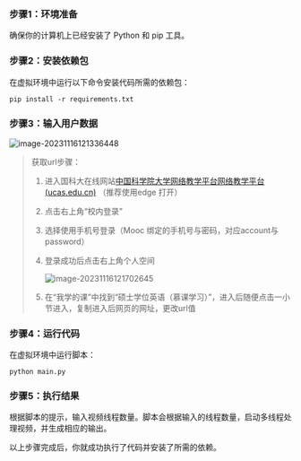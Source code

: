 
### 步骤1：环境准备

确保你的计算机上已经安装了 Python 和 pip 工具。

### 步骤2：安装依赖包

在虚拟环境中运行以下命令安装代码所需的依赖包：

```
pip install -r requirements.txt
```

### 步骤3：输入用户数据

![image-20231116121336448](https://typora-md-bucket.oss-cn-beijing.aliyuncs.com/image-20231116121336448.png)

> 获取url步骤：
>
> 1. 进入国科大在线网站[中国科学院大学网络教学平台网络教学平台 (ucas.edu.cn)](http://mooc.ucas.edu.cn/portal) （推荐使用edge 打开）
>
> 2. 点击右上角“校内登录”
>
> 3. 选择使用手机号登录（Mooc 绑定的手机号与密码，对应account与password）
>
> 4. 登录成功后点击右上角个人空间
>
>    ![image-20231116121702645](https://typora-md-bucket.oss-cn-beijing.aliyuncs.com/image-20231116121702645.png)
>
> 5. 在“我学的课”中找到“硕士学位英语（慕课学习）”，进入后随便点击一小节进入，复制进入后网页的网址，更改url值

### 步骤4：运行代码

在虚拟环境中运行脚本：

```
python main.py
```

### 步骤5：执行结果

根据脚本的提示，输入视频线程数量。脚本会根据输入的线程数量，启动多线程处理视频，并生成相应的输出。

以上步骤完成后，你就成功执行了代码并安装了所需的依赖。
